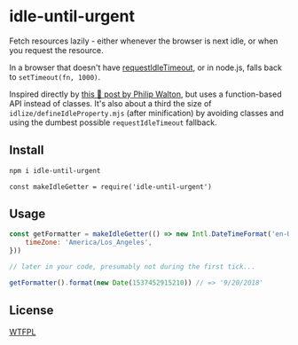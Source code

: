 # idle-until-urgent

Fetch resources lazily - either whenever the browser is next idle, or when you request the resource.

In a browser that doesn't have [requestIdleTimeout](https://caniuse.com/#feat=requestidlecallback), or in node.js, falls back to `setTimeout(fn, 1000)`.

Inspired directly by [this 💯 post by Philip Walton](https://philipwalton.com/articles/idle-until-urgent/), but uses a function-based API instead of classes.  It's also about a third the size of `idlize/defineIdleProperty.mjs` (after minification) by avoiding classes and using the dumbest possible `requestIdleTimeout` fallback.


## Install

```sh
npm i idle-until-urgent
```

```
const makeIdleGetter = require('idle-until-urgent')
```

## Usage

<!--js
const makeIdleGetter = require('./')
-->

```js
const getFormatter = makeIdleGetter(() => new Intl.DateTimeFormat('en-US', {
	timeZone: 'America/Los_Angeles',
}))

// later in your code, presumably not during the first tick...

getFormatter().format(new Date(1537452915210)) // => '9/20/2018'

```

## License

[WTFPL](http://wtfpl2.com)
